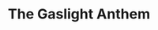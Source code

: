---
title: "The Gaslight Anthem"
summary: "The Gaslight Anthem is an American rock band from New Brunswick, New Jersey, formed in 2006. The band consists of Brian Fallon , Alex Rosamilia , Alex Levine , and Benny Horowitz .
The Gaslight Anthem released their debut album, Sink or Swim, on XOXO Records in May 2007, and their second album, The '59 Sound, on SideOneDummy Records in August 2008. The band's third album, American Slang, was released in June 2010, and their fourth, Handwritten, was released in July 2012 through Mercury Records. The lead single from Handwritten, \"45\", became their most successful single on the charts, and possibly their most well known to date. The band's fifth studio album, Get Hurt, was released on August 12, 2014, through Island Records. On July 29, 2015, the band announced an indefinite hiatus following their European summer tour, which concluded at Reading Festival on Sunday 30 August. The band temporarily reunited for a string of shows in 2018 to celebrate the 10th anniversary of The '59 Sound, before resuming their hiatus.
In March 2022, the band announced that they had reunited and returned to \"full time status\", and that they had begun writing their sixth studio album. The album, titled History Books, was released on October 27, 2023."
image: "the-gaslight-anthem.jpg"
apple_music_artist_url: "https://music.apple.com/gb/artist/the-gaslight-anthem/206699235"
wikipedia_url: "https://en.wikipedia.org/wiki/The_Gaslight_Anthem"
---